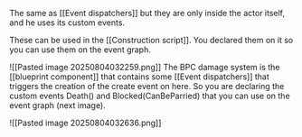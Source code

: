 The same as [[Event dispatchers]] but they are only inside the actor itself, and he uses its custom events.

These can be used in the [[Construction script]]. You declared them on it so you can use them on the event graph.

![[Pasted image 20250804032259.png]]
The BPC damage system is the [[blueprint component]] that contains some [[Event dispatchers]] that triggers the creation of the create event on here. So you are declaring the custom events Death() and Blocked(CanBeParried) that you can use on the event graph (next image).

![[Pasted image 20250804032636.png]]